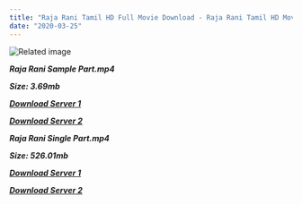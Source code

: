 ```yaml
---
title: "Raja Rani Tamil HD Full Movie Download - Raja Rani Tamil HD Movie Download"
date: "2020-03-25"
---
```


![Related image](https://i.ebayimg.com/images/i/223374057377-0-1/s-l1000.jpg)

**_Raja Rani Sample Part.mp4_**

**_Size: 3.69mb_**

**_[Download Server 1](http://dl2.tamilsrcg.xyz/load/2013/Raja{8713b6b5f6e59cdcf244c33a3a7a492372c7347c9d869ddefa7d70dd3612d3d9}20Rani/Raja{8713b6b5f6e59cdcf244c33a3a7a492372c7347c9d869ddefa7d70dd3612d3d9}20Rani{8713b6b5f6e59cdcf244c33a3a7a492372c7347c9d869ddefa7d70dd3612d3d9}20(2013){8713b6b5f6e59cdcf244c33a3a7a492372c7347c9d869ddefa7d70dd3612d3d9}20Brrip{8713b6b5f6e59cdcf244c33a3a7a492372c7347c9d869ddefa7d70dd3612d3d9}20HD{8713b6b5f6e59cdcf244c33a3a7a492372c7347c9d869ddefa7d70dd3612d3d9}20Sample.mp4)_**

**_[Download Server 2](http://dl2.tamilsrcg.xyz/load/2013/Raja{8713b6b5f6e59cdcf244c33a3a7a492372c7347c9d869ddefa7d70dd3612d3d9}20Rani/Raja{8713b6b5f6e59cdcf244c33a3a7a492372c7347c9d869ddefa7d70dd3612d3d9}20Rani{8713b6b5f6e59cdcf244c33a3a7a492372c7347c9d869ddefa7d70dd3612d3d9}20(2013){8713b6b5f6e59cdcf244c33a3a7a492372c7347c9d869ddefa7d70dd3612d3d9}20Brrip{8713b6b5f6e59cdcf244c33a3a7a492372c7347c9d869ddefa7d70dd3612d3d9}20HD{8713b6b5f6e59cdcf244c33a3a7a492372c7347c9d869ddefa7d70dd3612d3d9}20Sample.mp4)_**

**_Raja Rani Single Part.mp4_**

**_Size: 526.01mb_**

**_[Download Server 1](http://dl2.tamilsrcg.xyz/load/2013/Raja{8713b6b5f6e59cdcf244c33a3a7a492372c7347c9d869ddefa7d70dd3612d3d9}20Rani/Raja{8713b6b5f6e59cdcf244c33a3a7a492372c7347c9d869ddefa7d70dd3612d3d9}20Rani{8713b6b5f6e59cdcf244c33a3a7a492372c7347c9d869ddefa7d70dd3612d3d9}20(2013){8713b6b5f6e59cdcf244c33a3a7a492372c7347c9d869ddefa7d70dd3612d3d9}20Brrip{8713b6b5f6e59cdcf244c33a3a7a492372c7347c9d869ddefa7d70dd3612d3d9}20HD{8713b6b5f6e59cdcf244c33a3a7a492372c7347c9d869ddefa7d70dd3612d3d9}20Full{8713b6b5f6e59cdcf244c33a3a7a492372c7347c9d869ddefa7d70dd3612d3d9}20Part.mp4)_**

**_[Download Server 2](http://dl2.tamilsrcg.xyz/load/2013/Raja{8713b6b5f6e59cdcf244c33a3a7a492372c7347c9d869ddefa7d70dd3612d3d9}20Rani/Raja{8713b6b5f6e59cdcf244c33a3a7a492372c7347c9d869ddefa7d70dd3612d3d9}20Rani{8713b6b5f6e59cdcf244c33a3a7a492372c7347c9d869ddefa7d70dd3612d3d9}20(2013){8713b6b5f6e59cdcf244c33a3a7a492372c7347c9d869ddefa7d70dd3612d3d9}20Brrip{8713b6b5f6e59cdcf244c33a3a7a492372c7347c9d869ddefa7d70dd3612d3d9}20HD{8713b6b5f6e59cdcf244c33a3a7a492372c7347c9d869ddefa7d70dd3612d3d9}20Full{8713b6b5f6e59cdcf244c33a3a7a492372c7347c9d869ddefa7d70dd3612d3d9}20Part.mp4)_**
